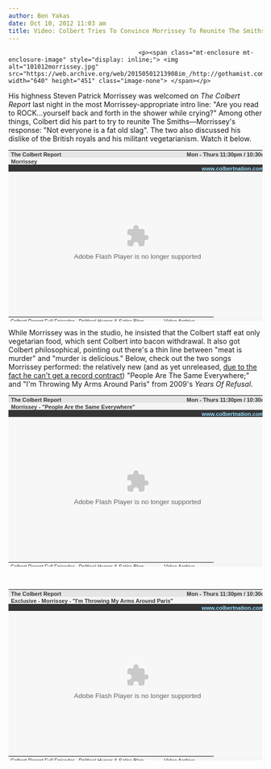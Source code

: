 ```yaml
---
author: Ben Yakas
date: Oct 10, 2012 11:03 am
title: Video: Colbert Tries To Convince Morrissey To Reunite The Smiths
---
```


	
										<p><span class="mt-enclosure mt-enclosure-image" style="display: inline;"> <img alt="101012morrissey.jpg" src="https://web.archive.org/web/20150501213908im_/http://gothamist.com/attachments/byakas/101012morrissey.jpg" width="640" height="451" class="image-none"> </span></p>

<p>His highness Steven Patrick Morrissey was welcomed on <em>The Colbert Report</em> last night in the most Morrissey-appropriate intro line: &quot;Are you read to ROCK...yourself back and forth in the shower while crying?&quot; Among other things, Colbert did his part to try to reunite The Smiths&#x2014;Morrissey&apos;s response: &quot;Not everyone is a fat old slag&quot;. The two also discussed his dislike of the British royals and his militant vegetarianism. Watch it below.</p>

<center><table style="font:11px arial; color:#333; background-color:#f5f5f5" cellpadding="0" cellspacing="0" width="512" height="340"><tbody><tr style="background-color:#e5e5e5" valign="middle"><td style="padding:2px 1px 0px 5px;"><a target="_blank" style="color:#333; text-decoration:none; font-weight:bold;" href="https://web.archive.org/web/20150501213908/http://www.colbertnation.com/">The Colbert Report</a></td><td style="padding:2px 5px 0px 5px; text-align:right; font-weight:bold;">Mon - Thurs 11:30pm / 10:30c</td></tr><tr style="height:14px;" valign="middle"><td style="padding:2px 1px 0px 5px;" colspan="2"><a target="_blank" style="color:#333; text-decoration:none; font-weight:bold;" href="https://web.archive.org/web/20150501213908/http://www.colbertnation.com/the-colbert-report-videos/419977/october-09-2012/morrissey">Morrissey</a></td></tr><tr style="height:14px; background-color:#353535" valign="middle"><td colspan="2" style="padding:2px 5px 0px 5px; width:512px; overflow:hidden; text-align:right"><a target="_blank" style="color:#96deff; text-decoration:none; font-weight:bold;" href="https://web.archive.org/web/20150501213908/http://www.colbertnation.com/">www.colbertnation.com</a></td></tr><tr valign="middle"><td style="padding:0px;" colspan="2"><embed style="display:block" src="https://web.archive.org/web/20150501213908oe_/http://media.mtvnservices.com/mgid:cms:item:comedycentral.com:419977" width="512" height="288" type="application/x-shockwave-flash" wmode="window" allowfullscreen="true" flashvars="autoPlay=false" allowscriptaccess="always" allownetworking="all" bgcolor="#000000"></td></tr><tr style="height:18px;" valign="middle"><td style="padding:0px;" colspan="2"><table style="margin:0px; text-align:center" cellpadding="0" cellspacing="0" width="100%" height="100%"><tbody><tr valign="middle"><td style="padding:3px; width:33%;"><a target="_blank" style="font:10px arial; color:#333; text-decoration:none;" href="https://web.archive.org/web/20150501213908/http://www.colbertnation.com/full-episodes/">Colbert Report Full Episodes</a></td><td style="padding:3px; width:33%;"><a target="_blank" style="font:10px arial; color:#333; text-decoration:none;" href="https://web.archive.org/web/20150501213908/http://www.indecisionforever.com/">Political Humor &amp; Satire Blog</a></td><td style="padding:3px; width:33%;"><a target="_blank" style="font:10px arial; color:#333; text-decoration:none;" href="https://web.archive.org/web/20150501213908/http://www.colbertnation.com/video">Video Archive</a></td></tr></tbody></table></td></tr></tbody></table></center>

<p>While Morrissey was in the studio, he insisted that the Colbert staff eat only vegetarian food, which sent Colbert into bacon withdrawal. It also got Colbert philosophical, pointing out there&apos;s a thin line between &quot;meat is murder&quot; and &quot;murder is delicious.&quot; Below, check out the two songs Morrissey performed: the relatively new (and as yet unreleased, <a href="https://web.archive.org/web/20150501213908/http://www.contactmusic.com/news/morrissey-gives-up-on-record-deal-dream_3308677">due to the fact he can&apos;t get a record contract</a>) &quot;People Are The Same Everywhere;&quot; and &quot;I&apos;m Throwing My Arms Around Paris&quot; from 2009&apos;s <em>Years Of Refusal</em>.</p>

<center><table style="font:11px arial; color:#333; background-color:#f5f5f5" cellpadding="0" cellspacing="0" width="512" height="340"><tbody><tr style="background-color:#e5e5e5" valign="middle"><td style="padding:2px 1px 0px 5px;"><a target="_blank" style="color:#333; text-decoration:none; font-weight:bold;" href="https://web.archive.org/web/20150501213908/http://www.colbertnation.com/">The Colbert Report</a></td><td style="padding:2px 5px 0px 5px; text-align:right; font-weight:bold;">Mon - Thurs 11:30pm / 10:30c</td></tr><tr style="height:14px;" valign="middle"><td style="padding:2px 1px 0px 5px;" colspan="2"><a target="_blank" style="color:#333; text-decoration:none; font-weight:bold;" href="https://web.archive.org/web/20150501213908/http://www.colbertnation.com/the-colbert-report-videos/419978/october-09-2012/morrissey----people-are-the-same-everywhere-">Morrissey - &quot;People Are the Same Everywhere&quot;</a></td></tr><tr style="height:14px; background-color:#353535" valign="middle"><td colspan="2" style="padding:2px 5px 0px 5px; width:512px; overflow:hidden; text-align:right"><a target="_blank" style="color:#96deff; text-decoration:none; font-weight:bold;" href="https://web.archive.org/web/20150501213908/http://www.colbertnation.com/">www.colbertnation.com</a></td></tr><tr valign="middle"><td style="padding:0px;" colspan="2"><embed style="display:block" src="https://web.archive.org/web/20150501213908oe_/http://media.mtvnservices.com/mgid:cms:item:comedycentral.com:419978" width="512" height="288" type="application/x-shockwave-flash" wmode="window" allowfullscreen="true" flashvars="autoPlay=false" allowscriptaccess="always" allownetworking="all" bgcolor="#000000"></td></tr><tr style="height:18px;" valign="middle"><td style="padding:0px;" colspan="2"><table style="margin:0px; text-align:center" cellpadding="0" cellspacing="0" width="100%" height="100%"><tbody><tr valign="middle"><td style="padding:3px; width:33%;"><a target="_blank" style="font:10px arial; color:#333; text-decoration:none;" href="https://web.archive.org/web/20150501213908/http://www.colbertnation.com/full-episodes/">Colbert Report Full Episodes</a></td><td style="padding:3px; width:33%;"><a target="_blank" style="font:10px arial; color:#333; text-decoration:none;" href="https://web.archive.org/web/20150501213908/http://www.indecisionforever.com/">Political Humor &amp; Satire Blog</a></td><td style="padding:3px; width:33%;"><a target="_blank" style="font:10px arial; color:#333; text-decoration:none;" href="https://web.archive.org/web/20150501213908/http://www.colbertnation.com/video">Video Archive</a></td></tr></tbody></table></td></tr></tbody></table></center>

<p><br>
</p><center><table style="font:11px arial; color:#333; background-color:#f5f5f5" cellpadding="0" cellspacing="0" width="512" height="340"><tbody><tr style="background-color:#e5e5e5" valign="middle"><td style="padding:2px 1px 0px 5px;"><a target="_blank" style="color:#333; text-decoration:none; font-weight:bold;" href="https://web.archive.org/web/20150501213908/http://www.colbertnation.com/">The Colbert Report</a></td><td style="padding:2px 5px 0px 5px; text-align:right; font-weight:bold;">Mon - Thurs 11:30pm / 10:30c</td></tr><tr style="height:14px;" valign="middle"><td style="padding:2px 1px 0px 5px;" colspan="2"><a target="_blank" style="color:#333; text-decoration:none; font-weight:bold;" href="https://web.archive.org/web/20150501213908/http://www.colbertnation.com/the-colbert-report-videos/419980/october-09-2012/exclusive---morrissey----i-m-throwing-my-arms-around-paris-">Exclusive - Morrissey - &quot;I&apos;m Throwing My Arms Around Paris&quot;</a></td></tr><tr style="height:14px; background-color:#353535" valign="middle"><td colspan="2" style="padding:2px 5px 0px 5px; width:512px; overflow:hidden; text-align:right"><a target="_blank" style="color:#96deff; text-decoration:none; font-weight:bold;" href="https://web.archive.org/web/20150501213908/http://www.colbertnation.com/">www.colbertnation.com</a></td></tr><tr valign="middle"><td style="padding:0px;" colspan="2"><embed style="display:block" src="https://web.archive.org/web/20150501213908oe_/http://media.mtvnservices.com/mgid:cms:item:comedycentral.com:419980" width="512" height="288" type="application/x-shockwave-flash" wmode="window" allowfullscreen="true" flashvars="autoPlay=false" allowscriptaccess="always" allownetworking="all" bgcolor="#000000"></td></tr><tr style="height:18px;" valign="middle"><td style="padding:0px;" colspan="2"><table style="margin:0px; text-align:center" cellpadding="0" cellspacing="0" width="100%" height="100%"><tbody><tr valign="middle"><td style="padding:3px; width:33%;"><a target="_blank" style="font:10px arial; color:#333; text-decoration:none;" href="https://web.archive.org/web/20150501213908/http://www.colbertnation.com/full-episodes/">Colbert Report Full Episodes</a></td><td style="padding:3px; width:33%;"><a target="_blank" style="font:10px arial; color:#333; text-decoration:none;" href="https://web.archive.org/web/20150501213908/http://www.indecisionforever.com/">Political Humor &amp; Satire Blog</a></td><td style="padding:3px; width:33%;"><a target="_blank" style="font:10px arial; color:#333; text-decoration:none;" href="https://web.archive.org/web/20150501213908/http://www.colbertnation.com/video">Video Archive</a></td></tr></tbody></table></td></tr></tbody></table></center><p></p>					
										
									
				